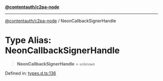 [**@contentauth/c2pa-node**](../README.md)

***

[@contentauth/c2pa-node](../README.md) / NeonCallbackSignerHandle

# Type Alias: NeonCallbackSignerHandle

> **NeonCallbackSignerHandle** = `unknown`

Defined in: [types.d.ts:136](https://github.com/contentauth/c2pa-node-v2/blob/5fc86ffc8659a51143dea77869309236a097edcc/js-src/types.d.ts#L136)
